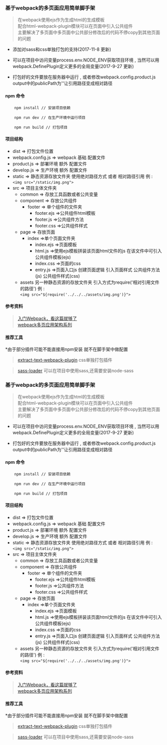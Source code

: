 ### 基于webpack的多页面应用简单脚手架
>在webpack使用ejs作为生成html的生成模板  
配合html-webpack-plugin模块可以在页面中引入公共组件  
主要解决了多页面中多页面中公共部分修改后的代码不停copy到其他页面的问题  

* 添加对sass和css单独打包的支持(2017-11-8 更新)

* 可以在项目中访问变量process.env.NODE_ENV获取项目环境 , 当然可以用webpack.DefinePlugin定义更多的全局变量(2017-9-27 更新)

* 打包好的文件要放在服务器中运行 , 或者修改webpack.config.product.js output中的publicPath为''让引用路径变成相对路径  

#### npm 命令

```
    npm install // 安装项目依赖

    npm run dev // 在生产环境中运行项目

    npm run build // 打包项目
```

#### 项目结构  
- dist => 打包文件位置  
- webpack.config.js => webpack 基础 配置文件
- product.js => 部署环境 额外 配置文件
- develop.js => 生产环境 额外 配置文件
- static => 静态资源存放文件夹 使用绝对路径方式 或者 相对路径引用  例 :  
        ```
            <img src="/static/img.png">
        ```
- src => 项目主体文件夹
    - common => 存放工具函数或者公共变量
    - component => 存放公共组件
        - footer => 单个组件的文件夹
            - footer.ejs =>公共组件html模板
            - footer.js =>公共组件方法
            - footer.css =>公共组件样式
    - page => 存放页面
        - index =>单个页面文件夹
            - index.ejs =>页面模板  
            - html.js =>使用ejs模板拼装该页面html文件的js 在该文件中可引入公共组件模板(ejs)
            - index.css =>页面的css  
            - entry.js =>页面入口js 创建页面逻辑 引入页面样式 公共组件方法(js) 公共组件样式(css)
    - assets 另一种静态资源的存放文件夹 引入方式为require('相对引用文件的路径') 例 :  
            ```
                <img src="${require('../../../assets/img.png')}">
            ```

#### 参考资料
>[入门Webpack，看这篇就够了](http://www.jianshu.com/p/42e11515c10f)   
[ webpack多页应用架构系列](https://segmentfault.com/a/1190000007104372)

#### 推荐工具
*由于部分插件可能不能直接用npm安装 就不在脚手架中做配置
>[extract-text-webpack-plugin](https://github.com/webpack-contrib/extract-text-webpack-plugin) css单独打包插件

>[sass-loader](https://github.com/webpack-contrib/sass-loader) 可以在项目中使用sass,还需要安装node-sass


### 基于webpack的多页面应用简单脚手架
>在webpack使用ejs作为生成html的生成模板  
配合html-webpack-plugin模块可以在页面中引入公共组件  
主要解决了多页面中多页面中公共部分修改后的代码不停copy到其他页面的问题

* 可以在项目中访问变量process.env.NODE_ENV获取项目环境 , 当然可以用webpack.DefinePlugin定义更多的全局变量(2017-9-27 更新)

* 打包好的文件要放在服务器中运行 , 或者修改webpack.config.product.js output中的publicPath为''让引用路径变成相对路径  

#### npm 命令

```
    npm install // 安装项目依赖

    npm run dev // 在生产环境中运行项目

    npm run build // 打包项目
```

#### 项目结构  
- dist => 打包文件位置  
- webpack.config.js => webpack 基础 配置文件
- product.js => 部署环境 额外 配置文件
- develop.js => 生产环境 额外 配置文件
- static => 静态资源存放文件夹 使用绝对路径方式 或者 相对路径引用  例 :  
        ```
            <img src="/static/img.png">
        ```
- src => 项目主体文件夹
    - common => 存放工具函数或者公共变量
    - component => 存放公共组件
        - footer => 单个组件的文件夹
            - footer.ejs =>公共组件html模板
            - footer.js =>公共组件方法
            - footer.css =>公共组件样式
    - page => 存放页面
        - index =>单个页面文件夹
            - index.ejs =>页面模板  
            - html.js =>使用ejs模板拼装该页面html文件的js 在该文件中可引入公共组件模板(ejs)
            - index.css =>页面的css  
            - entry.js =>页面入口js 创建页面逻辑 引入页面样式 公共组件方法(js) 公共组件样式(css)
    - assets 另一种静态资源的存放文件夹 引入方式为require('相对引用文件的路径') 例 :  
            ```
                <img src="${require('../../../assets/img.png')}">
            ```

#### 参考资料
>[入门Webpack，看这篇就够了](http://www.jianshu.com/p/42e11515c10f)   
[ webpack多页应用架构系列](https://segmentfault.com/a/1190000007104372)

#### 推荐工具
*由于部分插件可能不能直接用npm安装 就不在脚手架中做配置
>[extract-text-webpack-plugin](https://github.com/webpack-contrib/extract-text-webpack-plugin) css单独打包插件

>[sass-loader](https://github.com/webpack-contrib/sass-loader) 可以在项目中使用sass,还需要安装node-sass


